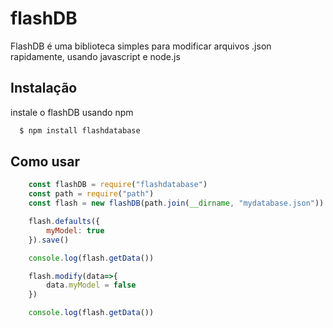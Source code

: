 # flashDB
FlashDB é uma biblioteca simples para modificar arquivos .json rapidamente, usando javascript e node.js

## Instalação

instale o flashDB usando npm

```bash
  $ npm install flashdatabase
```

## Como usar

```js
    const flashDB = require("flashdatabase")
    const path = require("path")
    const flash = new flashDB(path.join(__dirname, "mydatabase.json"))

    flash.defaults({
        myModel: true
    }).save()

    console.log(flash.getData())

    flash.modify(data=>{
        data.myModel = false
    })

    console.log(flash.getData())

```
    
